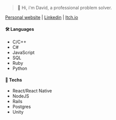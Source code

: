 > 👋 Hi, i'm David, a professional problem solver.

[Personal website](https://scostadavid.github.io) | [Linkedin](https://www.linkedin.com/in/scostadavid/) | [Itch.io](https://goldmannn.itch.io/)

#### 🛠️ Languages
  - C/C++
  - C#
  - JavaScript
  - SQL 
  - Ruby
  - Python

#### 🔧 Techs
  - React/React Native
  - NodeJS
  - Rails
  - Postgres
  - Unity
 
<!-- Toasty 🍞 -->
